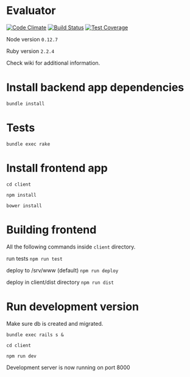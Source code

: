 Evaluator
=========
[![Code Climate](https://codeclimate.com/github/ah450/evaluator/badges/gpa.svg)](https://codeclimate.com/github/ah450/evaluator) [![Build Status](https://travis-ci.org/ah450/evaluator.svg?branch=master)](https://travis-ci.org/ah450/evaluator) [![Test Coverage](https://codeclimate.com/github/ah450/evaluator/badges/coverage.svg)](https://codeclimate.com/github/ah450/evaluator/coverage)

Node version `0.12.7`


Ruby version `2.2.4`


Check wiki for additional information.






Install backend app dependencies
================================
`bundle install`

Tests
=====

`bundle exec rake`



Install frontend app
====================
`cd client`


`npm install`


`bower install`


Building frontend
=================
All the following commands inside `client` directory.


run tests `npm run test`


deploy to /srv/www (default) `npm run deploy`


deploy in client/dist directory `npm run dist`






Run development version
=======================
Make sure db is created and migrated.


`bundle exec rails s &`


`cd client`


`npm run dev`


Development server is now running on port 8000


